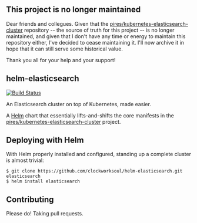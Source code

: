 ## This project is no longer maintained

Dear friends and collegues. Given that the [pires/kubernetes-elasticsearch-cluster](https://github.com/pires/kubernetes-elasticsearch-cluster) repository -- the source of truth for this project -- is no longer maintained, and given that I don't have any time or energy to maintain this repository either, I've decided to cease maintaining it. I'll now archive it in hope that it can still serve some historical value.

Thank you all for your help and your support!

## helm-elasticsearch

[![Build Status](https://img.shields.io/travis/clockworksoul/helm-elasticsearch.svg?style=flat-square)](https://travis-ci.org/clockworksoul/helm-elasticsearch)

An Elasticsearch cluster on top of Kubernetes, made easier.

A [Helm](https://github.com/kubernetes/helm) chart that essentially lifts-and-shifts the core manifests in the [pires/kubernetes-elasticsearch-cluster](https://github.com/pires/kubernetes-elasticsearch-cluster) project.

## Deploying with Helm

With Helm properly installed and configured, standing up a complete cluster is almost trivial:

```
$ git clone https://github.com/clockworksoul/helm-elasticsearch.git elasticsearch
$ helm install elasticsearch
```

## Contributing

Please do! Taking pull requests.
